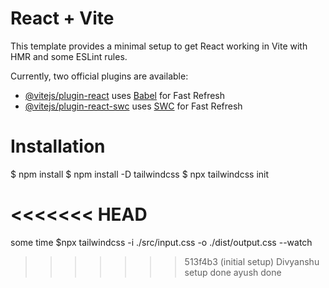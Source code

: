 # React + Vite

This template provides a minimal setup to get React working in Vite with HMR and some ESLint rules.

Currently, two official plugins are available:

- [@vitejs/plugin-react](https://github.com/vitejs/vite-plugin-react/blob/main/packages/plugin-react/README.md) uses [Babel](https://babeljs.io/) for Fast Refresh
- [@vitejs/plugin-react-swc](https://github.com/vitejs/vite-plugin-react-swc) uses [SWC](https://swc.rs/) for Fast Refresh

# Installation

$ npm install
$ npm install -D tailwindcss
$ npx tailwindcss init

<<<<<<< HEAD
=======
some time
$npx tailwindcss -i ./src/input.css -o ./dist/output.css --watch

>>>>>>> 513f4b3 (initial setup)
Divyanshu setup done
ayush done

